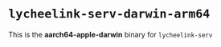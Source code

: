 # `lycheelink-serv-darwin-arm64`

This is the **aarch64-apple-darwin** binary for `lycheelink-serv`
